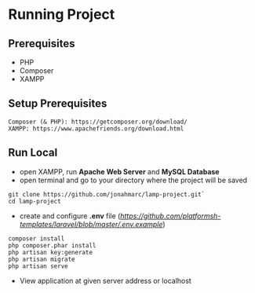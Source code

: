 # Running Project

## Prerequisites
- PHP
- Composer
- XAMPP

## Setup Prerequisites
```
Composer (& PHP): https://getcomposer.org/download/
XAMPP: https://www.apachefriends.org/download.html
```
## Run Local
- open XAMPP, run **Apache Web Server** and **MySQL Database**
- open terminal and go to your directory where the project will be saved
```
git clone https://github.com/jonahmarc/lamp-project.git`
cd lamp-project
```
- create and configure **.env** file (*https://github.com/platformsh-templates/laravel/blob/master/.env.example*)

```
composer install
php composer.phar install
php artisan key:generate
php artisan migrate
php artisan serve
```

- View application at given server address or localhost